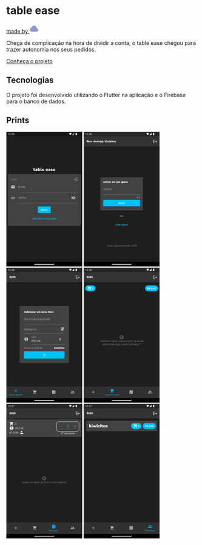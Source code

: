 # table ease
[made by <img src="./assets/cloud.png" width="24" height="24"/>](https://bit.ly/devRevo)

Chega de complicação na hora de dividir a conta, o table ease chegou para trazer autonomia nos seus pedidos.

[Conheça o projeto](https://bit.ly/tablease)

## Tecnologias
O projeto foi desenvolvido utilizando o Flutter na aplicação e o Firebase para o banco de dados.

## Prints
<div>
<img src="./assets/prints/login.png" width="200"/>
<img src="./assets/prints/home.png" width="200"/>
<img src="./assets/prints/add.png" width="200"/>
<img src="./assets/prints/itens.png" width="200"/>
<img src="./assets/prints/math.png" width="200"/>
<img src="./assets/prints/users.png" width="200"/>
</div>